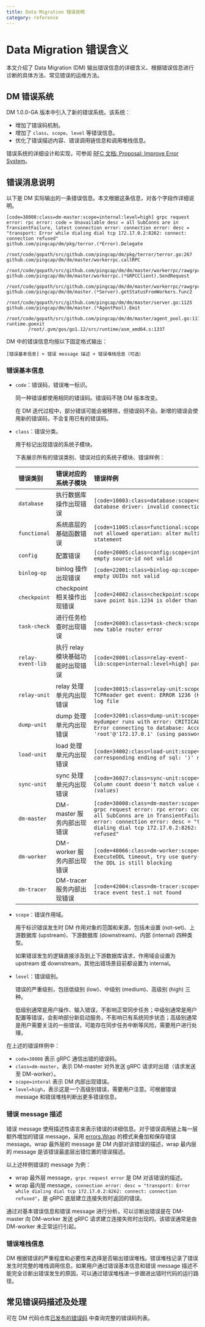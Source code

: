 ```yaml
---
title: Data Migration 错误说明
category: reference
---
```


# Data Migration 错误含义

本文介绍了 Data Migration (DM) 输出错误信息的详细含义、根据错误信息进行诊断的具体方法、常见错误的运维方法。

## DM 错误系统

DM 1.0.0-GA 版本中引入了新的错误系统。该系统：

+ 增加了错误码机制。
+ 增加了 `class`、`scope`、`level` 等错误信息。
+ 优化了错误描述内容、错误调用链信息和调用堆栈信息。

错误系统的详细设计和实现，可参阅 [RFC 文档: Proposal: Improve Error System](https://github.com/pingcap/dm/blob/master/docs/RFCS/20190722_error_handling.md)。

## 错误消息说明

以下是 DM 实际输出的一条错误信息。本文根据这条信息，对各个字段作详细说明。

```
[code=38008:class=dm-master:scope=internal:level=high] grpc request error: rpc error: code = Unavailable desc = all SubConns are in TransientFailure, latest connection error: connection error: desc = "transport: Error while dialing dial tcp 172.17.0.2:8262: connect: connection refused"
github.com/pingcap/dm/pkg/terror.(*Error).Delegate
        /root/code/gopath/src/github.com/pingcap/dm/pkg/terror/terror.go:267
github.com/pingcap/dm/dm/master/workerrpc.callRPC
        /root/code/gopath/src/github.com/pingcap/dm/dm/master/workerrpc/rawgrpc.go:124
github.com/pingcap/dm/dm/master/workerrpc.(*GRPCClient).SendRequest
        /root/code/gopath/src/github.com/pingcap/dm/dm/master/workerrpc/rawgrpc.go:64
github.com/pingcap/dm/dm/master.(*Server).getStatusFromWorkers.func2
        /root/code/gopath/src/github.com/pingcap/dm/dm/master/server.go:1125
github.com/pingcap/dm/dm/master.(*AgentPool).Emit
        /root/code/gopath/src/github.com/pingcap/dm/dm/master/agent_pool.go:117
runtime.goexit
        /root/.gvm/gos/go1.12/src/runtime/asm_amd64.s:1337
```

DM 中的错误信息均按以下固定格式输出：

```
[错误基本信息] + 错误 message 描述 + 错误堆栈信息（可选）
```

### 错误基本信息

- `code`：错误码，错误唯一标识。

    同一种错误都使用相同的错误码。错误码不随 DM 版本改变。

    在 DM 迭代过程中，部分错误可能会被移除，但错误码不会。新增的错误会使用新的错误码，不会复用已有的错误码。

- `class`：错误分类。

    用于标记出现错误的系统子模块。

    下表展示所有的错误类别、错误对应的系统子模块、错误样例：

    |  错误类别    | 错误对应的系统子模块             | 错误样例                                                     |
    | :-------------- | :------------------------------ | :------------------------------------------------------------ |
    | `database`       | 执行数据库操作出现错误         | `[code=10003:class=database:scope=downstream:level=medium] database driver: invalid connection` |
    | `functional`     | 系统底层的基础函数错误           | `[code=11005:class=functional:scope=internal:level=high] not allowed operation: alter multiple tables in one statement` |
    | `config`         | 配置错误                       | `[code=20005:class=config:scope=internal:level=medium] empty source-id not valid` |
    | `binlog-op`      | binlog 操作出现错误            | `[code=22001:class=binlog-op:scope=internal:level=high] empty UUIDs not valid` |
    | `checkpoint`     | checkpoint 相关操作出现错误    | `[code=24002:class=checkpoint:scope=internal:level=high] save point bin.1234 is older than current pos bin.1371` |
    | `task-check`     | 进行任务检查时出现错误       | `[code=26003:class=task-check:scope=internal:level=medium] new table router error` |
    | `relay-event-lib`| 执行 relay 模块基础功能时出现错误 | `[code=28001:class=relay-event-lib:scope=internal:level=high] parse server-uuid.index` |
    | `relay-unit`     | relay 处理单元内出现错误     | `[code=30015:class=relay-unit:scope=upstream:level=high] TCPReader get event: ERROR 1236 (HY000): Could not open log file` |
    | `dump-unit`      | dump 处理单元内出现错误      | `[code=32001:class=dump-unit:scope=internal:level=high] mydumper runs with error: CRITICAL **: 15:12:17.559: Error connecting to database: Access denied for user 'root'@'172.17.0.1' (using password: NO)` |
    | `load-unit`      | load 处理单元内出现错误      | `[code=34002:class=load-unit:scope=internal:level=high] corresponding ending of sql: ')' not found` |
    | `sync-unit`      | sync 处理单元内出现错误      | `[code=36027:class=sync-unit:scope=internal:level=high] Column count doesn't match value count: 9 (columns) vs 10 (values)` |
    | `dm-master`      | DM-master 服务内部出现错误   | `[code=38008:class=dm-master:scope=internal:level=high] grpc request error: rpc error: code = Unavailable desc = all SubConns are in TransientFailure, latest connection error: connection error: desc = "transport: Error while dialing dial tcp 172.17.0.2:8262: connect: connection refused"` |
    | `dm-worker`      | DM-worker 服务内部出现错误   | `[code=40066:class=dm-worker:scope=internal:level=high] ExecuteDDL timeout, try use query-status to query whether the DDL is still blocking` |
    | `dm-tracer`      | DM-tracer 服务内部出现错误   | `[code=42004:class=dm-tracer:scope=internal:level=medium] trace event test.1 not found` |

- `scope`：错误作用域。

    用于标识错误发生时 DM 作用对象的范围和来源，包括未设置 (not-set)、上游数据库 (upstream)、下游数据库 (downstream)、内部 (internal) 四种类型。

    如果错误发生的逻辑直接涉及到上下游数据库请求，作用域会设置为 upstream 或 downstream，其他出错场景目前都设置为 internal。

- `level`：错误级别。

    错误的严重级别，包括低级别 (low)、中级别 (medium)、高级别 (high) 三种。

    低级别通常是用户操作、输入错误，不影响正常同步任务；中级别通常是用户配置等错误，会影响部分新启动服务，不影响已有系统同步状态；高级别通常是用户需要关注的一些错误，可能存在同步任务中断等风险，需要用户进行处理。

在上述的错误样例中：

- `code=38008` 表示 gRPC 通信出错的错误码。
- `class=dm-master`，表示 DM-master 对外发送 gRPC 请求时出错（请求发送至 DM-worker）。
- `scope=interal` 表示 DM 内部出现错误。
- `level=high`，表示这是一个高级别错误，需要用户注意。可根据错误 message 和错误堆栈判断出更多错误信息。

### 错误 message 描述

错误 message 使用描述性语言来表示错误的详细信息。对于错误调用链上每一层额外增加的错误 message，采用 [errors.Wrap](https://godoc.org/github.com/pkg/errors#hdr-Adding_context_to_an_error) 的模式来叠加和保存错误 message。wrap 最外层的 message 是 DM 内部对该错误的描述，wrap 最内层的 message 是该错误最底层出错位置的错误描述。

以上述样例错误的 message 为例：

- wrap 最外层 message，`grpc request error` 是 DM 对该错误的描述。
- wrap 最内层 message，`connection error: desc = "transport: Error while dialing dial tcp 172.17.0.2:8262: connect: connection refused"`，是 gRPC 底层建立连接失败时返回的错误。

通过对基本错误信息和错误 message 进行分析，可以诊断出错误是在 DM-master 向 DM-worker 发送 gRPC 请求建立连接失败时出现的。该错误通常是由 DM-worker 未正常运行引起。

### 错误堆栈信息

DM 根据错误的严重程度和必要性来选择是否输出错误堆栈。错误堆栈记录了错误发生时完整的堆栈调用信息。如果用户通过错误基本信息和错误 message 描述不能完全诊断出错误发生的原因，可以通过错误堆栈进一步跟进出错时代码的运行路径。

## 常见错误码描述及处理

可在 DM 代码仓库[已发布的错误码](https://github.com/pingcap/dm/blob/master/_utils/terror_gen/errors_release.txt) 中查询完整的错误码列表。
